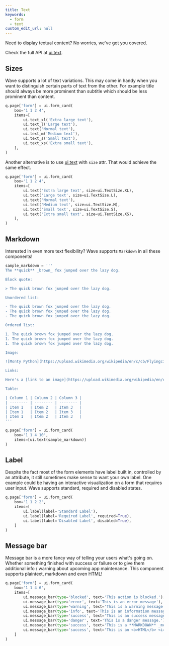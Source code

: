 ```yaml
---
title: Text
keywords:
  - form
  - text
custom_edit_url: null
---
```


Need to display textual content? No worries, we've got you covered.

Check the full API at [ui.text](/docs/api/ui#text).

## Sizes

Wave supports a lot of text variations. This may come in handy when you want to distinguish certain parts of text from the other. For example title
should always be more prominent than subtitle which should be less prominent than content.

```py
q.page['form'] = ui.form_card(
    box='1 1 2 4',
    items=[
        ui.text_xl('Extra large text'),
        ui.text_l('Large text'),
        ui.text('Normal text'),
        ui.text_m('Medium text'),
        ui.text_s('Small text'),
        ui.text_xs('Extra small text'),
    ],
)
```

Another alternative is to use [ui.text](/docs/api/ui#text) with `size` attr. That would achieve the same effect.

```py
q.page['form'] = ui.form_card(
    box='1 1 2 4',
    items=[
        ui.text('Extra large text', size=ui.TextSize.XL),
        ui.text('Large text', size=ui.TextSize.L),
        ui.text('Normal text'),
        ui.text('Medium text', size=ui.TextSize.M),
        ui.text('Small text', size=ui.TextSize.S),
        ui.text('Extra small text', size=ui.TextSize.XS),
    ],
)
```

## Markdown

Interested in even more text flexibility? Wave supports `Markdown` in all these components!

```py
sample_markdown = '''
The **quick** _brown_ fox jumped over the lazy dog.

Block quote:

> The quick brown fox jumped over the lazy dog.

Unordered list:

- The quick brown fox jumped over the lazy dog.
- The quick brown fox jumped over the lazy dog.
- The quick brown fox jumped over the lazy dog.

Ordered list:

1. The quick brown fox jumped over the lazy dog.
1. The quick brown fox jumped over the lazy dog.
1. The quick brown fox jumped over the lazy dog.

Image:

![Monty Python](https://upload.wikimedia.org/wikipedia/en/c/cb/Flyingcircus_2.jpg)

Links:

Here's a [link to an image](https://upload.wikimedia.org/wikipedia/en/c/cb/Flyingcircus_2.jpg).

Table:

| Column 1 | Column 2 | Column 3 |
| -------- | -------- | -------- |
| Item 1   | Item 2   | Item 3   |
| Item 1   | Item 2   | Item 3   |
| Item 1   | Item 2   | Item 3   |
'''

q.page['form'] = ui.form_card(
    box='1 1 4 10',
    items=[ui.text(sample_markdown)]
)
```

## Label

Despite the fact most of the form elements have label built in, controlled by an attribute, it still sometimes make sense to want your own label. One example
could be having an interactive visualization on a form that requires user input. Wave supports standard, required and disabled states.

```py
q.page['form'] = ui.form_card(
    box='1 1 2 2',
    items=[
        ui.label(label='Standard Label'),
        ui.label(label='Required Label', required=True),
        ui.label(label='Disabled Label', disabled=True),
    ]
)
```

## Message bar

Message bar is a more fancy way of telling your users what's going on. Whether something finished with success or failure or to give them additional info / warning about
upcoming app maintenance. This component supports plaintext, markdown and even HTML!

```py
q.page['form'] = ui.form_card(
    box='1 1 4 6',
    items=[
        ui.message_bar(type='blocked', text='This action is blocked.'),
        ui.message_bar(type='error', text='This is an error message'),
        ui.message_bar(type='warning', text='This is a warning message.'),
        ui.message_bar(type='info', text='This is an information message.'),
        ui.message_bar(type='success', text='This is an success message.'),
        ui.message_bar(type='danger', text='This is a danger message.'),
        ui.message_bar(type='success', text='This is a **MARKDOWN** _message_.'),
        ui.message_bar(type='success', text='This is an <b>HTML</b> <i>message</i>.'),
    ]
)
```
